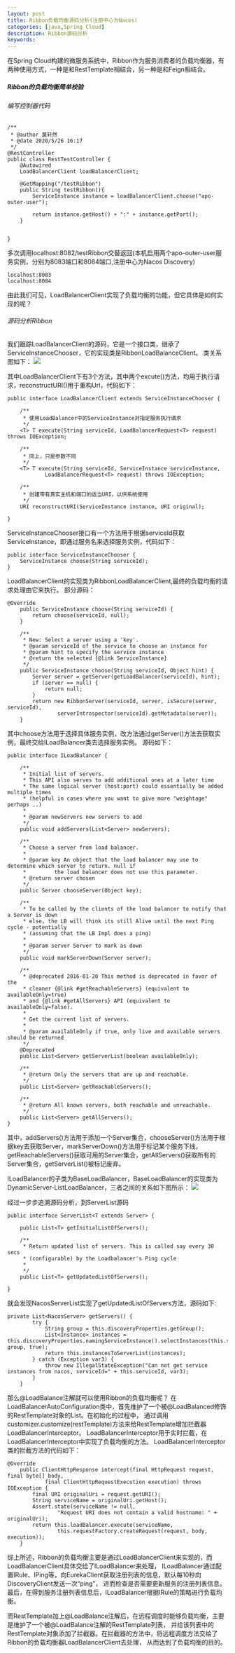 ```yaml
---
layout: post
title: Ribbon负载均衡源码分析(注册中心为Nacos)
categories: [java,Spring Cloud]
description: Ribbon源码分析
keywords: 
---
```


在Spring Cloud构建的微服务系统中，Ribbon作为服务消费者的负载均衡器，有两种使用方式，一种是和RestTemplate相结合，另一种是和Feign相结合。

##### Ribbon的负载均衡简单校验
###### 编写控制器代码
```
/**
 * @author 莫轩然
 * @date 2020/5/26 16:17
 */
@RestController
public class RestTestController {
    @Autowired
    LoadBalancerClient loadBalancerClient;

    @GetMapping("/testRibbon")
    public String testRibbon(){
        ServiceInstance instance = loadBalancerClient.choose("apo-outer-user");

        return instance.getHost() + ":" + instance.getPort();
    }


}
```
多次调用localhost:8082/testRibbon交替返回(本机启用两个apo-outer-user服务实例，分别为8083端口和8084端口,注册中心为Nacos Discovery)
```
localhost:8083
localhost:8084
```
由此我们可见，LoadBalancerClient实现了负载均衡的功能，但它具体是如何实现的呢？

###### 源码分析Ribbon
我们跟踪LoadBalancerClient的源码，它是一个接口类，继承了ServiceInstanceChooser，它的实现类是RibbonLoadBalanceClient。
类关系图如下：
![](../images/2020-05-27-2.jpg)


其中LoadBalancerClient下有3个方法，其中两个excute()方法，均用于执行请求，reconstructURI()用于重构Url，代码如下：
```
public interface LoadBalancerClient extends ServiceInstanceChooser {

	/**
	 * 使用LoadBalancer中的ServiceInstance对指定服务执行请求
	 */
	<T> T execute(String serviceId, LoadBalancerRequest<T> request) throws IOException;

	/**
	 * 同上，只是参数不同
	 */
	<T> T execute(String serviceId, ServiceInstance serviceInstance,
			LoadBalancerRequest<T> request) throws IOException;

	/**
	 * 创建带有真实主机和端口的适当URI，以供系统使用
	 */
	URI reconstructURI(ServiceInstance instance, URI original);

}
```
ServiceInstanceChooser接口有一个方法用于根据serviceId获取ServiceInstance，即通过服务名来选择服务实例，代码如下：
```
public interface ServiceInstanceChooser {
	ServiceInstance choose(String serviceId);
}
```
LoadBalancerClient的实现类为RibbonLoadBalancerClient,最终的负载均衡的请求处理由它来执行。
部分源码：
```
@Override
	public ServiceInstance choose(String serviceId) {
		return choose(serviceId, null);
	}

	/**
	 * New: Select a server using a 'key'.
	 * @param serviceId of the service to choose an instance for
	 * @param hint to specify the service instance
	 * @return the selected {@link ServiceInstance}
	 */
	public ServiceInstance choose(String serviceId, Object hint) {
		Server server = getServer(getLoadBalancer(serviceId), hint);
		if (server == null) {
			return null;
		}
		return new RibbonServer(serviceId, server, isSecure(server, serviceId),
				serverIntrospector(serviceId).getMetadata(server));
	}
```
其中choose方法用于选择具体服务实例，改方法通过getServer()方法去获取实例，最终交给ILoadBalancer类去选择服务实例。
源码如下：
```
public interface ILoadBalancer {

	/**
	 * Initial list of servers.
	 * This API also serves to add additional ones at a later time
	 * The same logical server (host:port) could essentially be added multiple times
	 * (helpful in cases where you want to give more "weightage" perhaps ..)
	 * 
	 * @param newServers new servers to add
	 */
	public void addServers(List<Server> newServers);
	
	/**
	 * Choose a server from load balancer.
	 * 
	 * @param key An object that the load balancer may use to determine which server to return. null if 
	 *         the load balancer does not use this parameter.
	 * @return server chosen
	 */
	public Server chooseServer(Object key);
	
	/**
	 * To be called by the clients of the load balancer to notify that a Server is down
	 * else, the LB will think its still Alive until the next Ping cycle - potentially
	 * (assuming that the LB Impl does a ping)
	 * 
	 * @param server Server to mark as down
	 */
	public void markServerDown(Server server);
	
	/**
	 * @deprecated 2016-01-20 This method is deprecated in favor of the
	 * cleaner {@link #getReachableServers} (equivalent to availableOnly=true)
	 * and {@link #getAllServers} API (equivalent to availableOnly=false).
	 *
	 * Get the current list of servers.
	 *
	 * @param availableOnly if true, only live and available servers should be returned
	 */
	@Deprecated
	public List<Server> getServerList(boolean availableOnly);

	/**
	 * @return Only the servers that are up and reachable.
     */
    public List<Server> getReachableServers();

    /**
     * @return All known servers, both reachable and unreachable.
     */
	public List<Server> getAllServers();
}

```
其中，addServers()方法用于添加一个Server集合，chooseServer()方法用于根据key去获取Server，markServerDown()方法用于标记某个服务下线，
getReachableServers()获取可用的Server集合，getAllServers()获取所有的Server集合，getServerList()被标记废弃。

ILoadBalancer的子类为BaseLoadBalancer，BaseLoadBalancer的实现类为DynamicServer-ListLoadBalancer，三者之间的关系如下图所示：
![](../images/2020-05-27-3.jpg)

经过一步步追溯源码分析，到ServerList源码
```
public interface ServerList<T extends Server> {

    public List<T> getInitialListOfServers();
    
    /**
     * Return updated list of servers. This is called say every 30 secs
     * (configurable) by the Loadbalancer's Ping cycle
     * 
     */
    public List<T> getUpdatedListOfServers();   

}
```
就会发现NacosServerList实现了getUpdatedListOfServers方法，源码如下:
```
private List<NacosServer> getServers() {
        try {
            String group = this.discoveryProperties.getGroup();
            List<Instance> instances = this.discoveryProperties.namingServiceInstance().selectInstances(this.serviceId, group, true);
            return this.instancesToServerList(instances);
        } catch (Exception var3) {
            throw new IllegalStateException("Can not get service instances from nacos, serviceId=" + this.serviceId, var3);
        }
    }
```

那么@LoadBalance注解就可以使用Ribbon的负载均衡呢？
在LoadBalancerAutoConfiguration类中，首先维护了一个被@LoadBalanced修饰的RestTemplate对象的List。在初始化的过程中，
通过调用customizer.customize(restTemplate)方法来给RestTemplate增加拦截器LoadBalancerInterceptor。
LoadBalancerInterceptor用于实时拦截，在LoadBalancerInterceptor中实现了负载均衡的方法。
LoadBalancerInterceptor类的拦截方法的代码如下：
```
@Override
	public ClientHttpResponse intercept(final HttpRequest request, final byte[] body,
			final ClientHttpRequestExecution execution) throws IOException {
		final URI originalUri = request.getURI();
		String serviceName = originalUri.getHost();
		Assert.state(serviceName != null,
				"Request URI does not contain a valid hostname: " + originalUri);
		return this.loadBalancer.execute(serviceName,
				this.requestFactory.createRequest(request, body, execution));
	}
```
综上所述，Ribbon的负载均衡主要是通过LoadBalancerClient来实现的，而LoadBalancerClient具体交给了ILoadBalancer来处理，
ILoadBalancer通过配置IRule、IPing等，向EurekaClient获取注册列表的信息，默认每10秒向DiscoveryClient发送一次“ping”，
进而检查是否需要更新服务的注册列表信息。最后，在得到服务注册列表信息后，ILoadBalancer根据IRule的策略进行负载均衡。

而RestTemplate加上@LoadBalance注解后，在远程调度时能够负载均衡，主要是维护了一个被@LoadBalance注解的RestTemplate列表，
并给该列表中的RestTemplate对象添加了拦截器。在拦截器的方法中，将远程调度方法交给了Ribbon的负载均衡器LoadBalancerClient去处理，
从而达到了负载均衡的目的。


